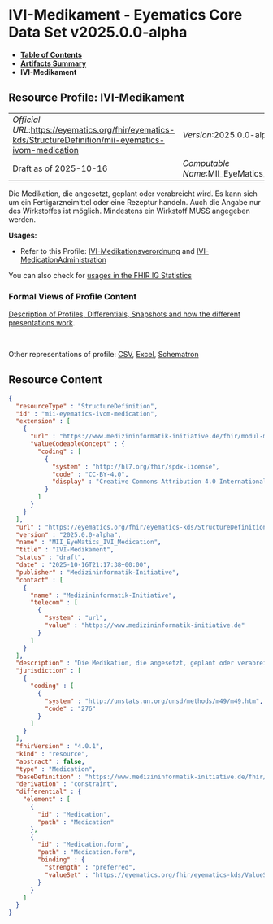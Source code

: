 # IVI-Medikament - Eyematics Core Data Set v2025.0.0-alpha

* [**Table of Contents**](toc.md)
* [**Artifacts Summary**](artifacts.md)
* **IVI-Medikament**

## Resource Profile: IVI-Medikament 

| | |
| :--- | :--- |
| *Official URL*:https://eyematics.org/fhir/eyematics-kds/StructureDefinition/mii-eyematics-ivom-medication | *Version*:2025.0.0-alpha |
| Draft as of 2025-10-16 | *Computable Name*:MII_EyeMatics_IVI_Medication |

 
Die Medikation, die angesetzt, geplant oder verabreicht wird. Es kann sich um ein Fertigarzneimittel oder eine Rezeptur handeln. Auch die Angabe nur des Wirkstoffes ist möglich. Mindestens ein Wirkstoff MUSS angegeben werden. 

**Usages:**

* Refer to this Profile: [IVI-Medikationsverordnung](StructureDefinition-mii-eyematics-ivi-medicationrequest.md) and [IVI-MedicationAdministration](StructureDefinition-mii-eyematics-ivom-medicationadministration.md)

You can also check for [usages in the FHIR IG Statistics](https://packages2.fhir.org/xig/eyematics-kerndatensatz|current/StructureDefinition/mii-eyematics-ivom-medication)

### Formal Views of Profile Content

 [Description of Profiles, Differentials, Snapshots and how the different presentations work](http://build.fhir.org/ig/FHIR/ig-guidance/readingIgs.html#structure-definitions). 

 

Other representations of profile: [CSV](StructureDefinition-mii-eyematics-ivom-medication.csv), [Excel](StructureDefinition-mii-eyematics-ivom-medication.xlsx), [Schematron](StructureDefinition-mii-eyematics-ivom-medication.sch) 



## Resource Content

```json
{
  "resourceType" : "StructureDefinition",
  "id" : "mii-eyematics-ivom-medication",
  "extension" : [
    {
      "url" : "https://www.medizininformatik-initiative.de/fhir/modul-meta/StructureDefinition/mii-ex-meta-license-codeable",
      "valueCodeableConcept" : {
        "coding" : [
          {
            "system" : "http://hl7.org/fhir/spdx-license",
            "code" : "CC-BY-4.0",
            "display" : "Creative Commons Attribution 4.0 International"
          }
        ]
      }
    }
  ],
  "url" : "https://eyematics.org/fhir/eyematics-kds/StructureDefinition/mii-eyematics-ivom-medication",
  "version" : "2025.0.0-alpha",
  "name" : "MII_EyeMatics_IVI_Medication",
  "title" : "IVI-Medikament",
  "status" : "draft",
  "date" : "2025-10-16T21:17:38+00:00",
  "publisher" : "Medizininformatik-Initiative",
  "contact" : [
    {
      "name" : "Medizininformatik-Initiative",
      "telecom" : [
        {
          "system" : "url",
          "value" : "https://www.medizininformatik-initiative.de"
        }
      ]
    }
  ],
  "description" : "Die Medikation, die angesetzt, geplant oder verabreicht wird. Es kann sich um ein Fertigarzneimittel oder eine Rezeptur handeln. Auch die Angabe nur des Wirkstoffes ist möglich. Mindestens ein Wirkstoff MUSS angegeben werden.",
  "jurisdiction" : [
    {
      "coding" : [
        {
          "system" : "http://unstats.un.org/unsd/methods/m49/m49.htm",
          "code" : "276"
        }
      ]
    }
  ],
  "fhirVersion" : "4.0.1",
  "kind" : "resource",
  "abstract" : false,
  "type" : "Medication",
  "baseDefinition" : "https://www.medizininformatik-initiative.de/fhir/core/modul-medikation/StructureDefinition/Medication",
  "derivation" : "constraint",
  "differential" : {
    "element" : [
      {
        "id" : "Medication",
        "path" : "Medication"
      },
      {
        "id" : "Medication.form",
        "path" : "Medication.form",
        "binding" : {
          "strength" : "preferred",
          "valueSet" : "https://eyematics.org/fhir/eyematics-kds/ValueSet/IVIMedicationForm"
        }
      }
    ]
  }
}

```
